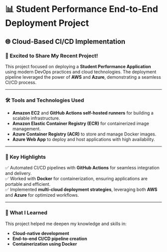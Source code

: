 # 📊 **Student Performance End-to-End Deployment Project**

## 🌐 **Cloud-Based CI/CD Implementation**

### 🚀 **Excited to Share My Recent Project!**  

This project focused on deploying a **Student Performance Application** using modern DevOps practices and cloud technologies. The deployment pipeline leveraged the power of **AWS** and **Azure**, demonstrating a seamless CI/CD process.

---

### 🛠 **Tools and Technologies Used**  

- **Amazon EC2** and **GitHub Actions self-hosted runners** for building a scalable infrastructure.  
- **Amazon Elastic Container Registry (ECR)** for containerized image management.  
- **Azure Container Registry (ACR)** to store and manage Docker images.  
- **Azure Web App** to deploy and host applications with high availability.  

---

### 📌 **Key Highlights**  

✅ Automated CI/CD pipelines with **GitHub Actions** for seamless integration and delivery.  
✅ Worked with **Docker** for containerization, ensuring applications are portable and efficient.  
✅ Implemented **multi-cloud deployment strategies**, leveraging both **AWS** and **Azure** for optimized workflows.  

---

### 🌟 **What I Learned**  

This project helped me deepen my knowledge and skills in:  
- **Cloud-native development**  
- **End-to-end CI/CD pipeline creation**  
- **Containerization using Docker**  

